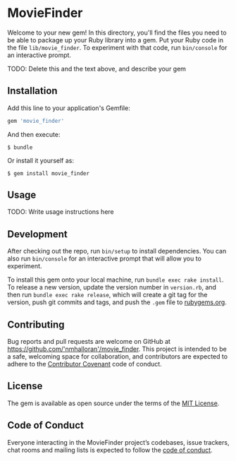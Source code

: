 # MovieFinder

Welcome to your new gem! In this directory, you'll find the files you need to be able to package up your Ruby library into a gem. Put your Ruby code in the file `lib/movie_finder`. To experiment with that code, run `bin/console` for an interactive prompt.

TODO: Delete this and the text above, and describe your gem

## Installation

Add this line to your application's Gemfile:

```ruby
gem 'movie_finder'
```

And then execute:

    $ bundle

Or install it yourself as:

    $ gem install movie_finder

## Usage

TODO: Write usage instructions here

## Development

After checking out the repo, run `bin/setup` to install dependencies. You can also run `bin/console` for an interactive prompt that will allow you to experiment.

To install this gem onto your local machine, run `bundle exec rake install`. To release a new version, update the version number in `version.rb`, and then run `bundle exec rake release`, which will create a git tag for the version, push git commits and tags, and push the `.gem` file to [rubygems.org](https://rubygems.org).

## Contributing

Bug reports and pull requests are welcome on GitHub at https://github.com/'nmhalloran'/movie_finder. This project is intended to be a safe, welcoming space for collaboration, and contributors are expected to adhere to the [Contributor Covenant](http://contributor-covenant.org) code of conduct.

## License

The gem is available as open source under the terms of the [MIT License](http://opensource.org/licenses/MIT).

## Code of Conduct

Everyone interacting in the MovieFinder project’s codebases, issue trackers, chat rooms and mailing lists is expected to follow the [code of conduct](https://github.com/'nmhalloran'/movie_finder/blob/master/CODE_OF_CONDUCT.md).
